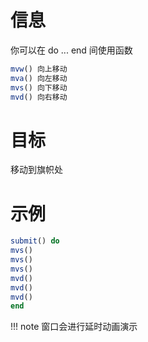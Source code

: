 # 信息
你可以在 do ... end 间使用函数
```jl
mvw() 向上移动
mva() 向左移动
mvs() 向下移动
mvd() 向右移动
```

# 目标
移动到旗帜处

# 示例
```jl
submit() do
mvs()
mvs()
mvs()
mvd()
mvd()
mvd()
end
```

!!! note
	窗口会进行延时动画演示
